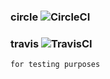 ### circle ![CircleCI](https://circleci.com/gh/wryyyyyyyy/docker.svg?style=shield&circle-token=96870f3cbda563d780f520aa67eb71f915b61f48)
### travis ![TravisCI](https://travis-ci.com/wryyyyyyyy/docker.svg)

```
for testing purposes
```
